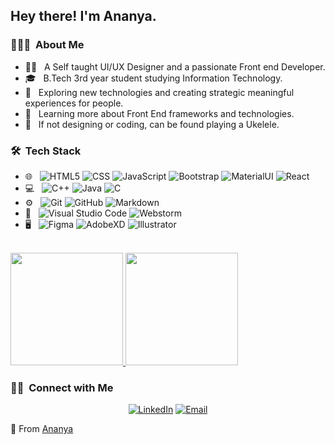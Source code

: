 
<h2> Hey there! I'm Ananya.</h2>

<h3> 👨🏻‍💻 &nbsp;About Me </h3>

- 👩‍💻 &nbsp; A Self taught UI/UX Designer and a passionate Front end Developer.
- 🎓 &nbsp; B.Tech 3rd year student studying Information Technology.
- 🧐 &nbsp; Exploring new technologies and creating strategic meaningful experiences for people.
- 💪 &nbsp; Learning more about Front End frameworks and technologies.
- 🎵 &nbsp;  If not designing or coding, can be found playing a Ukelele.

<h3> 🛠 &nbsp;Tech Stack</h3>

- 🌐 &nbsp;
  ![HTML5](https://img.shields.io/badge/-HTML5-333333?style=flat&logo=HTML5)
  ![CSS](https://img.shields.io/badge/-CSS-333333?style=flat&logo=CSS3&logoColor=1572B6)
  ![JavaScript](https://img.shields.io/badge/-JavaScript-333333?style=flat&logo=javascript)
  ![Bootstrap](https://img.shields.io/badge/-Bootstrap-333333?style=flat&logo=bootstrap&logoColor=563D7C)
  ![MaterialUI](https://img.shields.io/badge/-materialui-333333?style=flat&logo=materialui)
  ![React](https://img.shields.io/badge/-React-333333?style=flat&logo=react)
- 💻 &nbsp;
  ![C++](https://img.shields.io/badge/-C++-333333?style=flat&logo=C%2B%2B&logoColor=00599C)
  ![Java](https://img.shields.io/badge/-Java-333333?style=flat&logo=Java&logoColor=007396)
  ![C](https://img.shields.io/badge/-C-333333?style=flat&logo=C)
- ⚙️ &nbsp;
  ![Git](https://img.shields.io/badge/-Git-333333?style=flat&logo=git)
  ![GitHub](https://img.shields.io/badge/-GitHub-333333?style=flat&logo=github)
  ![Markdown](https://img.shields.io/badge/-Markdown-333333?style=flat&logo=markdown)
- 🔧 &nbsp;
  ![Visual Studio Code](https://img.shields.io/badge/-Visual%20Studio%20Code-333333?style=flat&logo=visual-studio-code&logoColor=007ACC)
  ![Webstorm](https://img.shields.io/badge/-Webstorm-333333?style=flat&logo=webstorm)
- 🖥 &nbsp;
  ![Figma](https://img.shields.io/badge/-Figma-333333?style=flat&logo=figma)
  ![AdobeXD](https://img.shields.io/badge/-AdobeXD-333333?style=flat&logo=adobe-XD)
  ![Illustrator](https://img.shields.io/badge/-Illustrator-333333?style=flat&logo=adobe-illustrator)


<br/>

<a href="https://github.com/ananya224">
  <img height="180em" src="https://github-readme-stats.vercel.app/api?username=ananya224&theme=buefy&show_icons=true" />
  <img height="180em" src="https://github-readme-stats.vercel.app/api/top-langs/?username=ananya224&theme=buefy&layout=compact" />
</a>

<br/>

<h3> 🤝🏻 &nbsp;Connect with Me </h3>

<p align="center">
<a href="https://www.linkedin.com/in/ananya224/"><img alt="LinkedIn" src="https://img.shields.io/badge/LinkedIn-Ananya-blue?style=flat-square&logo=linkedin"></a>
<a href="mailto:ananyayadav00@gmail.com"><img alt="Email" src="https://img.shields.io/badge/Email-ananyayadav00@gmail.com-blue?style=flat-square&logo=gmail"></a>
</p>

🖤 From [Ananya](https://github.com/ananya224)
